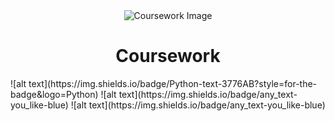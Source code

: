 <div align="center">
  <img src="https://github.com/thore-dahl/Coursework/assets/130995551/37142d78-4940-4bf1-954a-67654dd5d7a5" alt="Coursework Image">
  <h1>Coursework</h1>
</div>
![alt text](https://img.shields.io/badge/Python-text-3776AB?style=for-the-badge&logo=Python)
![alt text](https://img.shields.io/badge/any_text-you_like-blue)
![alt text](https://img.shields.io/badge/any_text-you_like-blue)
